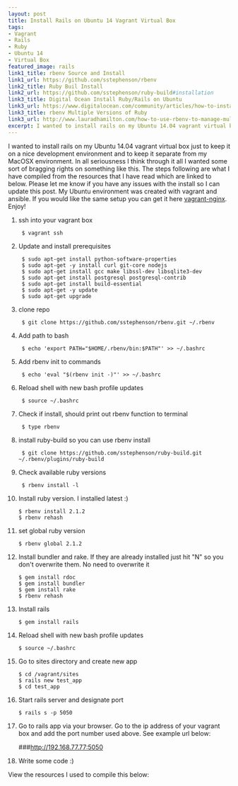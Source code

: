 ```yaml
---
layout: post
title: Install Rails on Ubuntu 14 Vagrant Virtual Box
tags:
- Vagrant
- Rails
- Ruby
- Ubuntu 14
- Virtual Box
featured_image: rails
link1_title: rbenv Source and Install
link1_url: https://github.com/sstephenson/rbenv
link2_title: Ruby Buil Install
link2_url: https://github.com/sstephenson/ruby-build#installation
link3_title: Digital Ocean Install Ruby/Rails on Ubuntu
link3_url: https://www.digitalocean.com/community/articles/how-to-install-ruby-on-rails-on-ubuntu-12-04-lts-with-rbenv--2
link3_title: rbenv Multiple Versions of Ruby
link3_url: http://www.lauradhamilton.com/how-to-use-rbenv-to-manage-multiple-versions-of-ruby
excerpt: I wanted to install rails on my Ubuntu 14.04 vagrant virtual box
---
```

I wanted to install rails on my Ubuntu 14.04 vagrant virtual box just to keep it on a nice development environment and to keep it separate from my MacOSX environment. In all seriousness I think through it all I wanted some sort of bragging rights on something like this. The steps following are what I have compiled from the resources that I have read which are linked to below. Please let me know if you have any issues with the install so I can update this post. My Ubuntu environment was created with vagrant and ansible. If you would like the same setup you can get it here [vagrant-nginx](https://github.com/icemancast/vagrant-nginx). Enjoy!

1. ssh into your vagrant box
		
		$ vagrant ssh

2. Update and install prerequisites
		
		$ sudo apt-get install python-software-properties
		$ sudo apt-get -y install curl git-core nodejs
		$ sudo apt-get install gcc make libssl-dev libsqlite3-dev
		$ sudo apt-get install postgresql postgresql-contrib
		$ sudo apt-get install build-essential
		$ sudo apt-get -y update
		$ sudo apt-get upgrade

3. clone repo

		$ git clone https://github.com/sstephenson/rbenv.git ~/.rbenv

4. Add path to bash
		
		$ echo 'export PATH="$HOME/.rbenv/bin:$PATH"' >> ~/.bashrc

5. Add rbenv init to commands
		
		$ echo 'eval "$(rbenv init -)"' >> ~/.bashrc

6. Reload shell with new bash profile updates

		$ source ~/.bashrc

7. Check if install, should print out rbenv function to terminal

		$ type rbenv

8. install ruby-build so you can use rbenv install

		$ git clone https://github.com/sstephenson/ruby-build.git ~/.rbenv/plugins/ruby-build

9. Check available ruby versions

		$ rbenv install -l

10. Install ruby version. I installed latest :)

		$ rbenv install 2.1.2
		$ rbenv rehash

11. set global ruby version
	
		$ rbenv global 2.1.2

12. Install bundler and rake. If they are already installed just hit "N" so you don't overwrite them. No need to overwrite it

		$ gem install rdoc
		$ gem install bundler
		$ gem install rake 
		$ rbenv rehash

13. Install rails

		$ gem install rails

14. Reload shell with new bash profile updates

		$ source ~/.bashrc

15. Go to sites directory and create new app

		$ cd /vagrant/sites
		$ rails new test_app
		$ cd test_app
		
16. Start rails server and designate port

		$ rails s -p 5050

17. Go to rails app via your browser. Go to the ip address of your vagrant box and add the port number used above. See example url below:

	###http://192.168.77.77:5050

18. Write some code :)

View the resources I used to compile this below:

